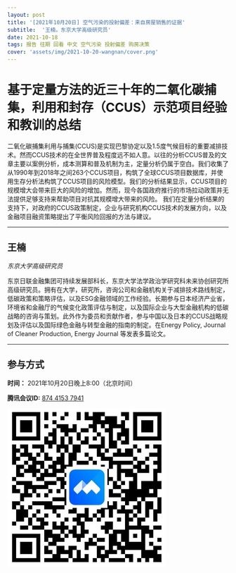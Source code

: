 ```yaml
---
layout: post
title: '[2021年10月20日] 空气污染的投射偏差：来自房屋销售的证据'
subtitle:  '王楠，东京大学高级研究员'
date: 2021-10-18
tags: 报告 往期 回看 中文 空气污染 投射偏差 购房决策
cover: 'assets/img/2021-10-20-wangnan/cover.png'
---
```


# 基于定量方法的近三十年的二氧化碳捕集，利用和封存（CCUS）示范项目经验和教训的总结

二氧化碳捕集利用与捕集(CCUS)是实现巴黎协定以及1.5度气候目标的重要减排技术。然而CCUS技术的在全世界普及程度远不如人意。以往的分析CCUS普及的文章主要以案例分析，成本测算和普及机制为主，定量分析仍属于空白。我们收集了从1990年到2018年之间263个CCUS项目，构筑了全球CCUS项目数据库，并使用生存分析法构筑了CCUS项目的风险模型。我们的分析结果显示，CCUS项目的规模增大会带来巨大的风险的增加。然而，现今各国政府推行的市场拉动政策并无法提供足够支持来帮助项目对抗其规模增大带来的风险。 我们在定量分析结果的支持下，对政府的CCUS政策制定，企业与研究机构CCUS技术的发展方向，以及金融项目融资策略提出了平衡风险回报的方法与建议。


----------

## 王楠

*东京大学高级研究员*

东京日联金融集团可持续发展部科长，东京大学法学政治学研究科未来协创研究所高级研究员。拥有在大学，研究所，咨询公司和金融机构关于减排技术路线制定，低碳政策和策略评估，以及ESG金融领域的工作经验。长期参与日本经济产业省，环境省和金融厅的气候变化政策评估与制定，以及国际企业与大型金融机构的低碳战略的咨询与策划。此外作为委员和贡献作者，参与中国以及日本的CCUS战略规划及评估以及国际绿色金融与转型金融的指南的制定。在Energy Policy, Journal of Cleaner Production, Energy Journal 等发表多篇论文。

-----------

##  参与方式

 **时间：** 2021年10月20日晚上8:00（北京时间）

 **腾讯会议ID:** [874 4153 7941](https://meeting.tencent.com/s/UIeb8Y3Vky8l)

 ![meeting link](/assets/img/2021-10-20-wangnan/link.jpeg)